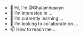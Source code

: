 - 👋 Hi, I’m @Ghulamhuseyn
- 👀 I’m interested in ...
- 🌱 I’m currently learning ...
- 💞️ I’m looking to collaborate on ...
- 📫 How to reach me ...

<!---
Ghulamhuseyn/Ghulamhuseyn is a ✨ special ✨ repository because its `README.md` (this file) appears on your GitHub profile.
You can click the Preview link to take a look at your changes.
--->
